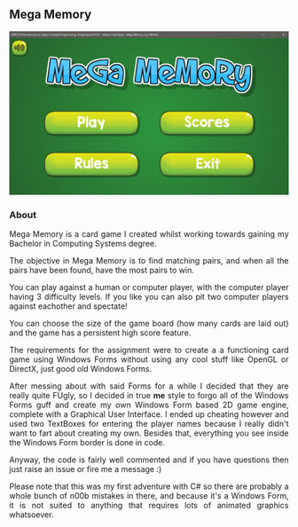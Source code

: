 
<div align="justify">

## Mega Memory

![ScreenShot](screenshot.png)

### About

Mega Memory is a card game I created whilst working towards gaining my Bachelor in Computing Systems degree.

The objective in Mega Memory is to find matching pairs, and when all the pairs have been found, have the most pairs to win.

You can play against a human or computer player, with the computer player having 3 difficulty levels. If you like you can also pit two computer players against eachother and spectate!

You can choose the size of the game board (how many cards are laid out) and the game has a persistent high score feature.

The requirements for the assignment were to create a a functioning card game using Windows Forms without using any cool stuff like OpenGL or DirectX, just good old Windows Forms.

After messing about with said Forms for a while I decided that they are really quite FUgly, so I decided in true **me** style to forgo all of the Windows Forms guff and create my own Windows Form based 2D game engine, complete with a Graphical User Interface. I ended up cheating however and used two TextBoxes for entering the player names because I really didn't want to fart about creating my own. Besides that, everything you see inside the Windows Form border is done in code.

Anyway, the code is fairly well commented and if you have questions then just raise an issue or fire me a message :)

Please note that this was my first adventure with C# so there are probably a whole bunch of n00b mistakes in there, and because it's a Windows Form, it is not suited to anything that requires lots of animated graphics whatsoever.
